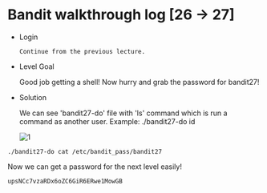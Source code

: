 # Bandit walkthrough log [26 -> 27]

- Login

  ```
  Continue from the previous lecture.
  ```

- Level Goal

  Good job getting a shell! Now hurry and grab the password for bandit27!

- Solution

  We can see 'bandit27-do' file with 'ls' command which is run a command as another user.
    Example: ./bandit27-do id

  ![1](https://github.com/Narthy0301/Narthy0301.github.io/assets/172380852/ebc468cc-7ef9-48fb-96fa-8c374fbb5fa1)

```
./bandit27-do cat /etc/bandit_pass/bandit27
```

Now we can get a password for the next level easily!

```
upsNCc7vzaRDx6oZC6GiR6ERwe1MowGB
```


